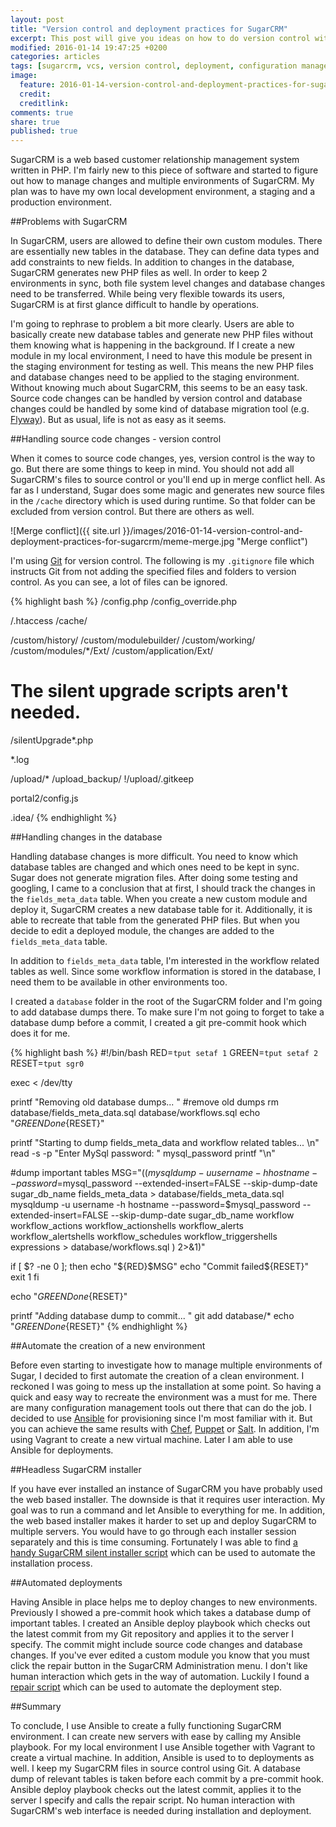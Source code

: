 ```yaml
---
layout: post
title: "Version control and deployment practices for SugarCRM"
excerpt: This post will give you ideas on how to do version control with SugarCRM and how to manage multiple environments and deployments.
modified: 2016-01-14 19:47:25 +0200
categories: articles
tags: [sugarcrm, vcs, version control, deployment, configuration management, ansible, php, vagrant]
image:
  feature: 2016-01-14-version-control-and-deployment-practices-for-sugarcrm/cover.jpg
  credit:
  creditlink:
comments: true
share: true
published: true
---
```

SugarCRM is a web based customer relationship management system written in PHP. I'm fairly new to this piece of software and started to figure out how to manage changes and multiple environments of SugarCRM. My plan was to have my own local development environment, a staging and a production environment.

##Problems with SugarCRM

In SugarCRM, users are allowed to define their own custom modules. There are essentially new tables in the database. They can define data types and add constraints to new fields. In addition to changes in the database, SugarCRM generates new PHP files as well. In order to keep 2 environments in sync, both file system level changes and database changes need to be transferred. While being very flexible towards its users, SugarCRM is at first glance difficult to handle by operations.

I'm going to rephrase to problem a bit more clearly. Users are able to basically create new database tables and generate new PHP files without them knowing what is happening in the background. If I create a new module in my local environment, I need to have this module be present in the staging environment for testing as well. This means the new PHP files and database changes need to be applied to the staging environment. Without knowing much about SugarCRM, this seems to be an easy task. Source code changes can be handled by version control and database changes could be handled by some kind of database migration tool (e.g. [Flyway](http://flywaydb.org/ "Flyway homepage")). But as usual, life is not as easy as it seems.

##Handling source code changes - version control

When it comes to source code changes, yes, version control is the way to go. But there are some things to keep in mind. You should not add all SugarCRM's files to source control or you'll end up in merge conflict hell. As far as I understand, Sugar does some magic and generates new source files in the `/cache` directory which is used during runtime. So that folder can be excluded from version control. But there are others as well.

![Merge conflict]({{ site.url }}/images/2016-01-14-version-control-and-deployment-practices-for-sugarcrm/meme-merge.jpg "Merge conflict")

I'm using [Git](https://git-scm.com/ "Git source code management homepage") for version control. The following is my `.gitignore` file which instructs Git from not adding the specified files and folders to version control. As you can see, a lot of files can be ignored.

{% highlight bash %}
/config.php
/config_override.php

/.htaccess
/cache/

/custom/history/
/custom/modulebuilder/
/custom/working/
/custom/modules/*/Ext/
/custom/application/Ext/

# The silent upgrade scripts aren't needed.
/silentUpgrade*.php

*.log

/upload/*
/upload_backup/
!/upload/.gitkeep

portal2/config.js

.idea/
{% endhighlight %}

##Handling changes in the database

Handling database changes is more difficult. You need to know which database tables are changed and which ones need to be kept in sync. Sugar does not generate migration files. After doing some testing and googling, I came to a conclusion that at first, I should track the changes in the `fields_meta_data` table. When you create a new custom module and deploy it, SugarCRM creates a new database table for it. Additionally, it is able to recreate that table from the generated PHP files. But when you decide to edit a deployed module, the changes are added to the `fields_meta_data` table.

In addition to `fields_meta_data` table, I'm interested in the workflow related tables as well. Since some workflow information is stored in the database, I need them to be available in other environments too.

I created a `database` folder in the root of the SugarCRM folder and I'm going to add database dumps there. To make sure I'm not going to forget to take a database dump before a commit, I created a git pre-commit hook which does it for me.

{% highlight bash %}
#!/bin/bash
RED=`tput setaf 1`
GREEN=`tput setaf 2`
RESET=`tput sgr0`

exec < /dev/tty

printf "Removing old database dumps... "
#remove old dumps
rm database/fields_meta_data.sql database/workflows.sql
echo "${GREEN}Done${RESET}"

printf "Starting to dump fields_meta_data and workflow related tables... \n"
read -s -p "Enter MySql password: " mysql_password
printf "\n"

#dump important tables
MSG="$((
  mysqldump -u username -h hostname --password=$mysql_password --extended-insert=FALSE --skip-dump-date sugar_db_name fields_meta_data  > database/fields_meta_data.sql
  mysqldump -u username -h hostname --password=$mysql_password --extended-insert=FALSE --skip-dump-date sugar_db_name workflow workflow_actions workflow_actionshells workflow_alerts workflow_alertshells workflow_schedules workflow_triggershells expressions > database/workflows.sql
) 2>&1)"

if [ $? -ne 0 ]; then
  echo "${RED}$MSG"
  echo "Commit failed${RESET}"
  exit 1
fi

echo "${GREEN}Done${RESET}"

printf "Adding database dump to commit... "
git add database/*
echo "${GREEN}Done${RESET}"
{% endhighlight %}

##Automate the creation of a new environment

Before even starting to investigate how to manage multiple environments of Sugar, I decided to first automate the creation of a clean environment. I reckoned I was going to mess up the installation at some point. So having a quick and easy way to recreate the environment was a must for me. There are many configuration management tools out there that can do the job. I decided to use [Ansible](https://github.com/ansible/ansible "Ansible github page") for provisioning since I'm most familiar with it. But you can achieve the same results with [Chef](https://www.chef.io/chef/ "Chef's homepage"), [Puppet](https://puppetlabs.com/ "Puppet's homepage") or [Salt](https://github.com/saltstack/salt "Salt's github page"). In addition, I'm using Vagrant to create a new virtual machine. Later I am able to use Ansible for deployments.

##Headless SugarCRM installer

If you have ever installed an instance of SugarCRM you have probably used the web based installer. The downside is that it requires user interaction. My goal was to run a command and let Ansible to everything for me. In addition, the web based installer makes it harder to set up and deploy SugarCRM to multiple servers. You would have to go through each installer session separately and this is time consuming. Fortunately I was able to find [a handy SugarCRM silent installer script](https://gist.github.com/sadekbaroudi/f0f3c759df00ce1094f9 "Github gist of a silent installer script") which can be used to automate the installation process.

##Automated deployments

Having Ansible in place helps me to deploy changes to new environments. Previously I showed a pre-commit hook which takes a database dump of important tables. I created an Ansible deploy playbook which checks out the latest commit from my Git repository and applies it to the server I specify. The commit might include source code changes and database changes. If you've ever edited a custom module you know that you must click the repair button in the SugarCRM Administration menu. I don't like human interaction which gets in the way of automation. Luckily I found a [repair script](https://gist.github.com/chicks/6084088#file-repair-php "Github gist of a repair script") which can be used to automate the deployment step.

##Summary

To conclude, I use Ansible to create a fully functioning SugarCRM environment. I can create new servers with ease by calling my Ansible playbook. For my local environment I use Ansible together with Vagrant to create a virtual machine. In addition, Ansible is used to to deployments as well. I keep my SugarCRM files in source control using Git. A database dump of relevant tables is taken before each commit by a pre-commit hook. Ansible deploy playbook checks out the latest commit, applies it to the server I specify and calls the repair script. No human interaction with SugarCRM's web interface is needed during installation and deployment.
